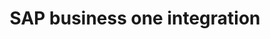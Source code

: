 ---
title: "SAP business one integration"
titleList: SAP
seoTitle: "SAP Business One"
seoDescription: "Here’s how SAP Business One works with your applications to streamline your workflow."
summary: "ERP software designed to streamline key processes and provide real-time information to give you greater strategic insights, fast."
lead: "Here’s how SAP Business One works with your applications to streamline your workflow."
type: "source"
tags: ["erp"]
image: "/uploads/logo-platform-sap.png"
imageAlt: sap logo

titleProduct: "Sync Product & Inventory data"
subtitleProduct: "Sync products and inventory data from SAP Business One to your sales channel"
imageDestopProduct: "/images/a01.png"
imageDestopWidthProduct: "1006"
imageMobileProduct: "/images/a001.png"
buttonTextProduct: "Schedule a demo"
buttonHrefProduct: "/"

titleCustomer: "Sync Customer & Account information"
subtitleCustomer: "Sync your customer account information from SAP Business One to our B2B trade store"
imageDestopCustomer: "/images/a02.png"
imageDestopWidthCustomer: "849"
imageMobileCustomer: "/images/a002.png"
buttonTextCustomer: "Schedule a demo"
buttonHrefCustomer: "/"
 
titleOrders: "Raise orders"
subtitleOrders: "Sync orders from your ecommerce sales channel to connector_name"
imageDestopOrders: "/images/a03.png"
imageDestopWidthOrders: "1007"
imageMobileOrders: "/images/a003.png"
buttonTextOrders: "See how it works"
buttonHrefOrders: "/" 

titleFullfilments: "Raise Fulfillments"
subtitleFullfilments: "Once an order has been raised in your connector_name, fulfill your order with one of fulfillment partners, Parcelninja"
imageDestopFullfilments: "/images/a04.png"
imageDestopWidthFullfilments: "1007"
imageMobileFullfilments: "/images/a004.png"
buttonTextFullfilments: "See how it works"
buttonHrefFullfilments: "/" 

titleIntegrations: "See full set of integrations"
subtitleIntegrations: "In order to get the most out of your SAP Business One, view a full list of features and configuration settings here."

iconServiceECommerce: "ico-card"
titleServiceECommerce: "eCommerce integrations"
subtitleServiceECommerce: "List all connections like home page, keyword focus e.g:-"

iconServiceB2b: "ico-mobile"
titleServiceB2b: "B2B trade store"
subtitleServiceB2b: "Blurb and link to b2b"

iconServiceFulfilment: "ico-settings"
titleServiceFulfilment: "Fulfilment Integrations"
subtitleServiceFulfilment: "Blurb and link to b2b"

iconServiceMarketplace: "ico-market"
titleServiceMarketplace: "Marketplace integrations"
subtitleServiceMarketplace: "Blurb and link to b2b"

sapShopifyLinkText: "SAP Business One Shopify Integration"
sapShopifyLinkHref: "/integrations/sap-shopify/"
sapMagentoLinkText: "SAP Business One Magento Integration"
sapMagentoLinkHref: "/integrations/sap-magento/"
sapWooCommerceLinkText: "SAP Business One WooCommerce Integration"
sapWooCommerceLinkHref: "/integrations/sap-woocommerce/"
sapB2bLinkText: "SAP Business One B2B Trade Store Integration"
sapB2bLinkHref: "/integrations/sap-b2b-trade-store/"
sapTakealotLinkText: "SAP Business One Takealot Integration"
sapTakealotLinkHref: "/integrations/sap-takealot/"

---